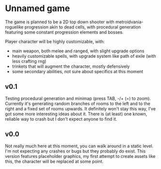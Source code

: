 # Unnamed game
The game is planned to be a 2D top down shooter with metroidvania-roguelike progression akin to dead cells, with procedural generation featuring some constant progression elements and bosses.

Player character will be highly customizable, with:
* main weapon, both melee and ranged, with slight upgrade options
* heavily customizable spells, with upgrade system like path of exile (with less crafting rng)
* trinkets that will augment the character, mostly defensively
* some secondary abilities, not sure about specifics at this moment
## v0.1
Testing procedural generation and minimap (press TAB, -/+ (=) to zoom). Currently it's generating random branches of rooms to the left and to the right and a fixed set of rooms upwards. It definitely won't stay this way, I've got some more interesting ideas about it. There is (at least) one known, reliable way to crash but I don't expect anyone to find it.
## v0.0
Not really much here at this moment, you can walk around in a static level. I'm not expecting any crashes or bugs but they probably do exist. This version features placeholder graphics, my first attempt to create assets like this, the character will be replaced at some point.
